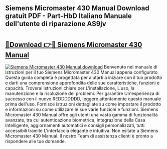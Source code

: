 ## Siemens Micromaster 430 Manual Download gratuit PDF - Part-HbD Italiano Manuale dell'utente di riparazione AS9jv

# <h2><a href="http://df9z821.blite.top/?on=Siemens+Micromaster+430+Manual">🔗Download 👉🔴 Siemens Micromaster 430 Manual</a></h2>

[![Siemens Micromaster 430 Manual download](https://i.imgur.com/lujVjoI.png)](http://df9z821.blite.top/?on=Siemens+Micromaster+430+Manual)
Benvenuto nel manuale di Istruzioni per il tuo Siemens Micromaster 430 Manual appena configurato. Questa guida completa è progettata per aiutarti a iniziare con il tuo prodotto e darti una comprensione approfondita delle sue caratteristiche, funzioni e capacità. Troverai istruzioni chiare per L'installazione, L'uso, la manutenzione e la risoluzione dei problemi. Per garantire Un'esperienza di successo con il nuovo REDDDDDDD, leggere attentamente questo manuale prima dell'uso. Fornisce istruzioni dettagliate su come impostare il prodotto e informazioni su come utilizzare le sue varie funzioni e funzioni. Siemens Micromaster 430 Manual offre agli utenti una vasta gamma di funzionalità avanzate, tra cui autenticazione biometrica, integrazione della Casa Intelligente, aggiornamenti automatici e consigli personalizzati, tutti accessibili tramite L'interfaccia elegante e intuitiva. Non esitate a Siemens Micromaster 430 Manual. Il nostro Team di assistenza clienti è pronto a rispondere alle tue domande.
